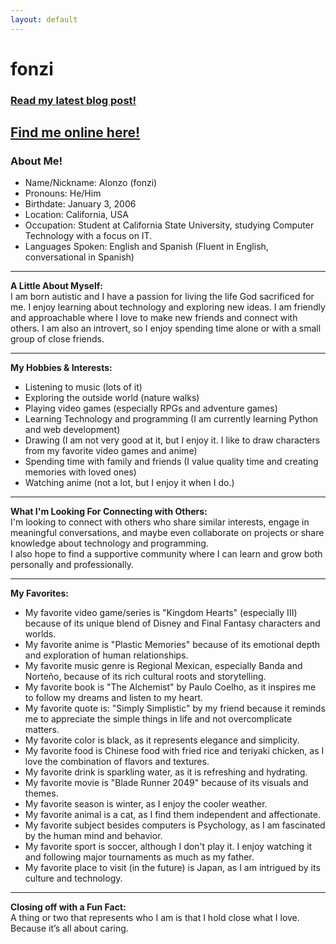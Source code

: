 ```yaml
---
layout: default
---
```

# fonzi  
### [<ins>Read my latest blog post!</ins>](./social-anxiety.md)  
## [<ins>Find me online here!</ins>](https://guns.lol/fonzifanz)  

### About Me!  
* Name/Nickname: Alonzo (fonzi)
* Pronouns: He/Him
* Birthdate: January 3, 2006
* Location: California, USA
* Occupation: Student at California State University, studying Computer Technology with a focus on IT.
* Languages Spoken: English and Spanish (Fluent in English, conversational in Spanish)

---

**A Little About Myself:**  
I am born autistic and I have a passion for living the life God sacrificed for me. I enjoy learning about technology and exploring new ideas. I am friendly and approachable where I love to make new friends and connect with others. I am also an introvert, so I enjoy spending time alone or with a small group of close friends.

---

**My Hobbies & Interests:**  
* Listening to music (lots of it)
* Exploring the outside world (nature walks)
* Playing video games (especially RPGs and adventure games)
* Learning Technology and programming (I am currently learning Python and web development)
* Drawing (I am not very good at it, but I enjoy it. I like to draw characters from my favorite video games and anime)
* Spending time with family and friends (I value quality time and creating memories with loved ones)
* Watching anime (not a lot, but I enjoy it when I do.)

---

**What I'm Looking For Connecting with Others:**  
I'm looking to connect with others who share similar interests, engage in meaningful conversations, and maybe even collaborate on projects or share knowledge about technology and programming.  
I also hope to find a supportive community where I can learn and grow both personally and professionally.

---

**My Favorites:**  
* My favorite video game/series is "Kingdom Hearts" (especially III) because of its unique blend of Disney and Final Fantasy characters and worlds.
* My favorite anime is "Plastic Memories" because of its emotional depth and exploration of human relationships.
* My favorite music genre is Regional Mexican, especially Banda and Norteño, because of its rich cultural roots and storytelling.
* My favorite book is "The Alchemist" by Paulo Coelho, as it inspires me to follow my dreams and listen to my heart.
* My favorite quote is: "Simply Simplistic" by my friend because it reminds me to appreciate the simple things in life and not overcomplicate matters.
* My favorite color is black, as it represents elegance and simplicity.
* My favorite food is Chinese food with fried rice and teriyaki chicken, as I love the combination of flavors and textures.
* My favorite drink is sparkling water, as it is refreshing and hydrating.
* My favorite movie is "Blade Runner 2049" because of its visuals and themes.
* My favorite season is winter, as I enjoy the cooler weather.
* My favorite animal is a cat, as I find them independent and affectionate.
* My favorite subject besides computers is Psychology, as I am fascinated by the human mind and behavior.
* My favorite sport is soccer, although I don't play it. I enjoy watching it and following major tournaments as much as my father.
* My favorite place to visit (in the future) is Japan, as I am intrigued by its culture and technology.

---

**Closing off with a Fun Fact:**  
A thing or two that represents who I am is that I hold close what I love. Because it’s all about caring.








